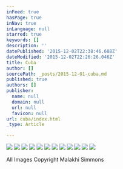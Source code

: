 ```yaml
---
inFeed: true
hasPage: true
inNav: true
inLanguage: null
starred: true
keywords: []
description: ''
datePublished: '2015-12-02T22:38:46.688Z'
dateModified: '2015-12-02T22:26:26.046Z'
title: Cuba
author: []
sourcePath: _posts/2015-12-01-cuba.md
published: true
authors: []
publisher:
  name: null
  domain: null
  url: null
  favicon: null
url: cuba/index.html
_type: Article

---
```

![](https://the-grid-user-content.s3-us-west-2.amazonaws.com/817c260c-83d8-4333-83ed-ef94f9a6e660.jpg)
![](https://the-grid-user-content.s3-us-west-2.amazonaws.com/22f31eed-0412-4ae2-837a-524208d90e2c.jpg)
![](https://the-grid-user-content.s3-us-west-2.amazonaws.com/d587184b-1ad4-4576-8123-64264048c92e.jpg)
![](https://the-grid-user-content.s3-us-west-2.amazonaws.com/207a2cd4-cc7b-4f54-a69b-12dd3dc3bdb6.jpg)
![](https://the-grid-user-content.s3-us-west-2.amazonaws.com/e1c9cf9e-2077-4b5a-b027-fb616cc3a2f4.jpg)
![](https://the-grid-user-content.s3-us-west-2.amazonaws.com/6a53d716-5907-4f6a-919c-88ed57006313.jpg)
![](https://the-grid-user-content.s3-us-west-2.amazonaws.com/0d67aa23-946f-4928-99ea-4b9baa297292.jpg)
![](https://the-grid-user-content.s3-us-west-2.amazonaws.com/eb2e23aa-df5c-47fd-8e94-5cd7ede9f87c.jpg)
![](https://the-grid-user-content.s3-us-west-2.amazonaws.com/adae2e99-aa95-4896-a2d8-b799c1a8fabf.jpg)
![](https://the-grid-user-content.s3-us-west-2.amazonaws.com/33a1c116-7f0a-4f0e-a92e-8975d3b91b03.jpg)
![](https://the-grid-user-content.s3-us-west-2.amazonaws.com/1d0c8976-8738-487a-bfbe-e980a37a39f9.jpg)
![](https://the-grid-user-content.s3-us-west-2.amazonaws.com/4b09d6b6-fdf7-4c39-b6b8-05adb9b5955b.jpg)

All Images Copyright Malakhi Simmons